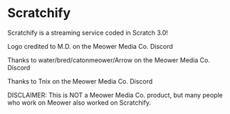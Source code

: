 # Scratchify
Scratchify is a streaming service coded in Scratch 3.0!


Logo credited to M.D. on the Meower Media Co. Discord


Thanks to water/bred/catonmeower/Arrow on the Meower Media Co. Discord


Thanks to Tnix on the Meower Media Co. Discord

DISCLAIMER:
This is NOT a Meower Media Co. product, but many people who work on Meower also worked on Scratchify.
